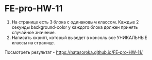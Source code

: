 # FE-pro-HW-11

1. На странице есть 3 блока с одинаковым классом. Каждые 2 секунды background-color у каждого блока должен принять случайное значение. 
2. Написать скрипт, который выведет в консоль все УНИКАЛЬНЫЕ классы на странице.

Посмотреть результат - https://natasoroka.github.io/FE-pro-HW-11/
